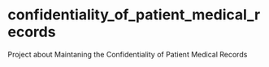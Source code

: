 # confidentiality_of_patient_medical_records
Project about Maintaning the  Confidentiality of Patient Medical Records

